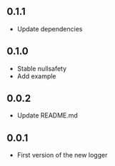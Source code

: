 ## 0.1.1

- Update dependencies

## 0.1.0

- Stable nullsafety
- Add example

## 0.0.2

- Update README.md

## 0.0.1

- First version of the new logger